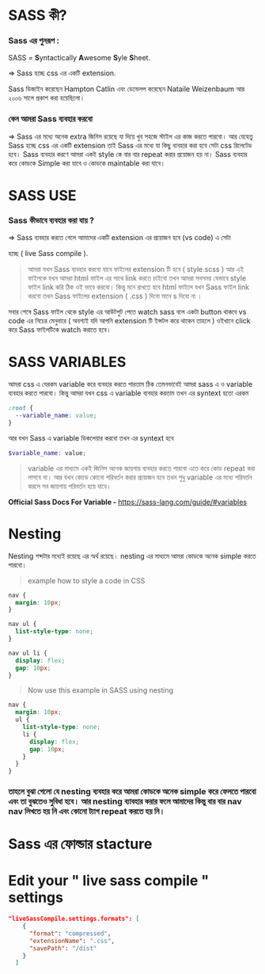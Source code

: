 # SASS কী?

### Sass এর পুনরূপ :

SASS = <b>S</b>yntactically <b>A</b>wesome <b>S</b>yle <b>S</b>heet.

=> Sass হচ্ছে css এর একটি extension.

Sass ডিজাইন করেছেন Hampton Catlin এবং ডেভেলপ করেছেন Nataile Weizenbaum আর ২০০৬ সালে প্রকাশ করা হয়েছিলো।

### কেন আমরা Sass ব্যবহার করবো

=> Sass এর মধ্যে অনেক extra জিনিস রয়েছে যা দিয়ে খুব সহজে স্টাইল এর কাজ করতে পারবো। আর যেহেতু Sass হচ্ছে css এর একটি extension তাই Sass এর মধ্যে যা কিছু ব্যবহার করা হবে সেটা css রিলেটেড হবে। Sass ব্যবহার করণে আমরা একই style কে বার বার repeat করার প্রয়োজন হয় না। Sass ব্যবহার করে কোডকে Simple করা যাবে ও কোডকে maintable করা যাবে।

# SASS USE

### Sass কীভাবে ব্যবহার করা যায় ?

=> Sass ব্যবহার করতে গেলে আমাদের একটি extension এর প্রয়োজন হবে (vs code) এ সেটা

হচ্ছে ( live Sass compile ).

> আমরা যখন Sass ব্যবহার করবো যাবে ফাইলের extension টি হবে ( style.scss ) আর এই ফাইলকে যখন আমরা html ফাইল এর সাথে link করতে চাইবো তখন আমরা সবসময় যেভাবে style ফাইল link করি ঠিক ওই ভাবে করবো। কিন্তু মনে রাখতে হবে html ফাইলে যখন Sass ফাইল link করবো তখন Sass ফাইলের extension ( .css ) দিবো মানে s দিবো না ।

সবার শেষে Sass ফাইল থেকে style এর আউটপুট পেতে watch sass বলে একটা button থাকবে vs code এর নিচের মেনুবারে ( অবশ্যই যদি আপনি extension টি ইন্সটল করে থাকেন তাহলে ) ওইখানে click করে Sass ফাইলটিকে watch করাতে হবে।

# SASS VARIABLES

আমরা css এ যেরকম variable করে ব্যবহার করতে পারতাম ঠিক তেমনভাবেই আমরা sass এ ও variable ব্যবহার করতে পারবো।
কিন্তু আমরা যখন css এ variable ব্যবহার করতাম তখন এর syntext হতো এরকম

```css
:root {
  --variable_name: value;
}
```

আর যখন Sass এ variable ডিকলেয়ার করবো তখন এর syntext হবে

```scss
$variable_name: value;
```

> variable এর মাধ্যমে একই জিনিস অনেক জায়গায় ব্যবহার করতে পারবো এতে করে কোড repeat করা লাগবে না। আর যখন কোডে কোনো পরিবর্তন করার প্রয়োজন হবে তখন শুধু variable এর মধ্যে পরিবর্তন করলে সব জায়গায় পরিবর্তন হয়ে যাবে।

<b>Official Sass Docs For Variable - </b> https://sass-lang.com/guide/#variables

# Nesting

Nesting শব্দটার মধ্যেই রয়েছে এর অর্থ রয়েছে। nesting এর মাধ্যমে আমরা কোডকে অনেক simple করতে পারবো।

> example how to style a code in CSS

```css
nav {
  margin: 10px;
}

nav ul {
  list-style-type: none;
}

nav ul li {
  display: flex;
  gap: 10px;
}
```

> Now use this example in SASS using nesting

```scss
nav {
  margin: 10px;
  ul {
    list-style-type: none;
    li {
      display: flex;
      gap: 10px;
    }
  }
}
```

### তাহলে বুঝা গেলো যে nesting ব্যবহার করে আমরা কোডকে অনেক simple করে ফেলতে পারবো এবং তা বুঝতেও সুবিধা হবে। আর nesting ব্যাবহার করার ফলে আমাদের কিন্তু বার বার nav nav লিখতে হয় নি এবং কোনো ট্যাগ repeat করতে হয় নি।

# Sass এর ফোল্ডার stacture

# Edit your " live sass compile " settings

```json
"liveSassCompile.settings.formats": [
    {
      "format": "compressed",
      "extensionName": ".css",
      "savePath": "/dist"
    }
  ]
```
